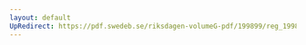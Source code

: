 ```yaml
---
layout: default
UpRedirect: https://pdf.swedeb.se/riksdagen-volumeG-pdf/199899/reg_199899/reg_199899_0132.pdf
---
```

